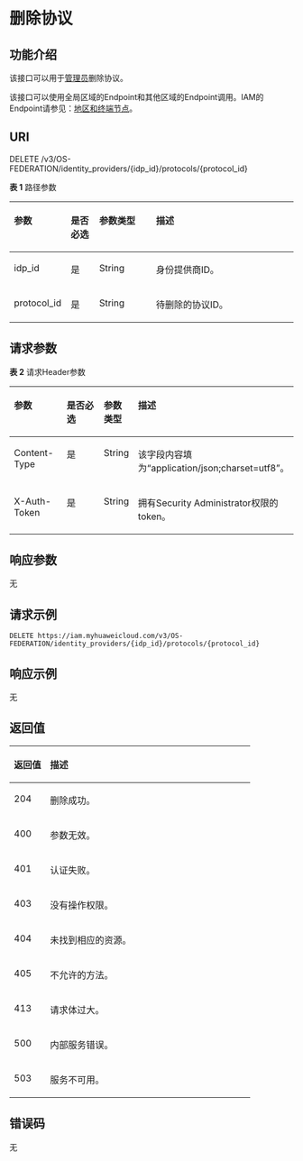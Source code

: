 # 删除协议<a name="iam_13_0406"></a>

## 功能介绍<a name="zh-cn_topic_0224276875_section1125515320516"></a>

该接口可以用于[管理员](https://support.huaweicloud.com/usermanual-iam/iam_01_0001.html)删除协议。

该接口可以使用全局区域的Endpoint和其他区域的Endpoint调用。IAM的Endpoint请参见：[地区和终端节点](https://developer.huaweicloud.com/endpoint?IAM)。

## URI<a name="zh-cn_topic_0224276875_section7256163218519"></a>

DELETE /v3/OS-FEDERATION/identity\_providers/\{idp\_id\}/protocols/\{protocol\_id\}

**表 1**  路径参数

<a name="zh-cn_topic_0224276875_table1325715326511"></a>
<table><thead align="left"><tr id="zh-cn_topic_0224276875_row625623213515"><th class="cellrowborder" valign="top" width="20%" id="mcps1.2.5.1.1"><p id="zh-cn_topic_0224276875_p11257103285117"><a name="zh-cn_topic_0224276875_p11257103285117"></a><a name="zh-cn_topic_0224276875_p11257103285117"></a>参数</p>
</th>
<th class="cellrowborder" valign="top" width="10%" id="mcps1.2.5.1.2"><p id="zh-cn_topic_0224276875_p625763265116"><a name="zh-cn_topic_0224276875_p625763265116"></a><a name="zh-cn_topic_0224276875_p625763265116"></a>是否必选</p>
</th>
<th class="cellrowborder" valign="top" width="20%" id="mcps1.2.5.1.3"><p id="zh-cn_topic_0224276875_p3257143285118"><a name="zh-cn_topic_0224276875_p3257143285118"></a><a name="zh-cn_topic_0224276875_p3257143285118"></a>参数类型</p>
</th>
<th class="cellrowborder" valign="top" width="50%" id="mcps1.2.5.1.4"><p id="zh-cn_topic_0224276875_p9258113219516"><a name="zh-cn_topic_0224276875_p9258113219516"></a><a name="zh-cn_topic_0224276875_p9258113219516"></a>描述</p>
</th>
</tr>
</thead>
<tbody><tr id="zh-cn_topic_0224276875_row1725653218515"><td class="cellrowborder" valign="top" width="20%" headers="mcps1.2.5.1.1 "><p id="zh-cn_topic_0224276875_p3258432125117"><a name="zh-cn_topic_0224276875_p3258432125117"></a><a name="zh-cn_topic_0224276875_p3258432125117"></a>idp_id</p>
</td>
<td class="cellrowborder" valign="top" width="10%" headers="mcps1.2.5.1.2 "><p id="zh-cn_topic_0224276875_p625813275113"><a name="zh-cn_topic_0224276875_p625813275113"></a><a name="zh-cn_topic_0224276875_p625813275113"></a>是</p>
</td>
<td class="cellrowborder" valign="top" width="20%" headers="mcps1.2.5.1.3 "><p id="zh-cn_topic_0224276875_p42581132195120"><a name="zh-cn_topic_0224276875_p42581132195120"></a><a name="zh-cn_topic_0224276875_p42581132195120"></a>String</p>
</td>
<td class="cellrowborder" valign="top" width="50%" headers="mcps1.2.5.1.4 "><p id="zh-cn_topic_0224276875_p192584325518"><a name="zh-cn_topic_0224276875_p192584325518"></a><a name="zh-cn_topic_0224276875_p192584325518"></a>身份提供商ID。</p>
</td>
</tr>
<tr id="zh-cn_topic_0224276875_row225723235111"><td class="cellrowborder" valign="top" width="20%" headers="mcps1.2.5.1.1 "><p id="zh-cn_topic_0224276875_p18259133216514"><a name="zh-cn_topic_0224276875_p18259133216514"></a><a name="zh-cn_topic_0224276875_p18259133216514"></a>protocol_id</p>
</td>
<td class="cellrowborder" valign="top" width="10%" headers="mcps1.2.5.1.2 "><p id="zh-cn_topic_0224276875_p1725903235116"><a name="zh-cn_topic_0224276875_p1725903235116"></a><a name="zh-cn_topic_0224276875_p1725903235116"></a>是</p>
</td>
<td class="cellrowborder" valign="top" width="20%" headers="mcps1.2.5.1.3 "><p id="zh-cn_topic_0224276875_p3259113245115"><a name="zh-cn_topic_0224276875_p3259113245115"></a><a name="zh-cn_topic_0224276875_p3259113245115"></a>String</p>
</td>
<td class="cellrowborder" valign="top" width="50%" headers="mcps1.2.5.1.4 "><p id="zh-cn_topic_0224276875_p1259432145113"><a name="zh-cn_topic_0224276875_p1259432145113"></a><a name="zh-cn_topic_0224276875_p1259432145113"></a>待删除的协议ID。</p>
</td>
</tr>
</tbody>
</table>

## 请求参数<a name="zh-cn_topic_0224276875_section1925973215120"></a>

**表 2**  请求Header参数

<a name="zh-cn_topic_0224276875_HeaderParameter"></a>
<table><thead align="left"><tr id="zh-cn_topic_0224276875_row9260832145110"><th class="cellrowborder" valign="top" width="20%" id="mcps1.2.5.1.1"><p id="zh-cn_topic_0224276875_p5260173216511"><a name="zh-cn_topic_0224276875_p5260173216511"></a><a name="zh-cn_topic_0224276875_p5260173216511"></a>参数</p>
</th>
<th class="cellrowborder" valign="top" width="20%" id="mcps1.2.5.1.2"><p id="zh-cn_topic_0224276875_p12613323514"><a name="zh-cn_topic_0224276875_p12613323514"></a><a name="zh-cn_topic_0224276875_p12613323514"></a>是否必选</p>
</th>
<th class="cellrowborder" valign="top" width="10%" id="mcps1.2.5.1.3"><p id="zh-cn_topic_0224276875_p2026133285117"><a name="zh-cn_topic_0224276875_p2026133285117"></a><a name="zh-cn_topic_0224276875_p2026133285117"></a>参数类型</p>
</th>
<th class="cellrowborder" valign="top" width="50%" id="mcps1.2.5.1.4"><p id="zh-cn_topic_0224276875_p132611832155113"><a name="zh-cn_topic_0224276875_p132611832155113"></a><a name="zh-cn_topic_0224276875_p132611832155113"></a>描述</p>
</th>
</tr>
</thead>
<tbody><tr id="zh-cn_topic_0224276875_row0260132165115"><td class="cellrowborder" valign="top" width="20%" headers="mcps1.2.5.1.1 "><p id="zh-cn_topic_0224276875_p172616324513"><a name="zh-cn_topic_0224276875_p172616324513"></a><a name="zh-cn_topic_0224276875_p172616324513"></a>Content-Type</p>
</td>
<td class="cellrowborder" valign="top" width="20%" headers="mcps1.2.5.1.2 "><p id="zh-cn_topic_0224276875_p126183211511"><a name="zh-cn_topic_0224276875_p126183211511"></a><a name="zh-cn_topic_0224276875_p126183211511"></a>是</p>
</td>
<td class="cellrowborder" valign="top" width="10%" headers="mcps1.2.5.1.3 "><p id="zh-cn_topic_0224276875_p1726215320514"><a name="zh-cn_topic_0224276875_p1726215320514"></a><a name="zh-cn_topic_0224276875_p1726215320514"></a>String</p>
</td>
<td class="cellrowborder" valign="top" width="50%" headers="mcps1.2.5.1.4 "><p id="zh-cn_topic_0224276875_p8262632135114"><a name="zh-cn_topic_0224276875_p8262632135114"></a><a name="zh-cn_topic_0224276875_p8262632135114"></a>该字段内容填为“application/json;charset=utf8”。</p>
</td>
</tr>
<tr id="zh-cn_topic_0224276875_row12260232175110"><td class="cellrowborder" valign="top" width="20%" headers="mcps1.2.5.1.1 "><p id="zh-cn_topic_0224276875_p1626214326511"><a name="zh-cn_topic_0224276875_p1626214326511"></a><a name="zh-cn_topic_0224276875_p1626214326511"></a>X-Auth-Token</p>
</td>
<td class="cellrowborder" valign="top" width="20%" headers="mcps1.2.5.1.2 "><p id="zh-cn_topic_0224276875_p132631432165110"><a name="zh-cn_topic_0224276875_p132631432165110"></a><a name="zh-cn_topic_0224276875_p132631432165110"></a>是</p>
</td>
<td class="cellrowborder" valign="top" width="10%" headers="mcps1.2.5.1.3 "><p id="zh-cn_topic_0224276875_p1426323210510"><a name="zh-cn_topic_0224276875_p1426323210510"></a><a name="zh-cn_topic_0224276875_p1426323210510"></a>String</p>
</td>
<td class="cellrowborder" valign="top" width="50%" headers="mcps1.2.5.1.4 "><p id="zh-cn_topic_0224276875_p6263173217510"><a name="zh-cn_topic_0224276875_p6263173217510"></a><a name="zh-cn_topic_0224276875_p6263173217510"></a>拥有Security Administrator权限的token。</p>
</td>
</tr>
</tbody>
</table>

## 响应参数<a name="zh-cn_topic_0224276875_section52631632125117"></a>

无

## 请求示例<a name="zh-cn_topic_0224276875_section18264232155110"></a>

```
DELETE https://iam.myhuaweicloud.com/v3/OS-FEDERATION/identity_providers/{idp_id}/protocols/{protocol_id}
```

## 响应示例<a name="zh-cn_topic_0224276875_section526583245114"></a>

无

## 返回值<a name="zh-cn_topic_0224276875_section172651832105116"></a>

<a name="zh-cn_topic_0224276875_table4324"></a>
<table><thead align="left"><tr id="zh-cn_topic_0224276875_row1626693225111"><th class="cellrowborder" valign="top" width="15%" id="mcps1.1.3.1.1"><p id="zh-cn_topic_0224276875_p0266532195115"><a name="zh-cn_topic_0224276875_p0266532195115"></a><a name="zh-cn_topic_0224276875_p0266532195115"></a>返回值</p>
</th>
<th class="cellrowborder" valign="top" width="85%" id="mcps1.1.3.1.2"><p id="zh-cn_topic_0224276875_p17267193219517"><a name="zh-cn_topic_0224276875_p17267193219517"></a><a name="zh-cn_topic_0224276875_p17267193219517"></a>描述</p>
</th>
</tr>
</thead>
<tbody><tr id="zh-cn_topic_0224276875_row10266173295116"><td class="cellrowborder" valign="top" width="15%" headers="mcps1.1.3.1.1 "><p id="zh-cn_topic_0224276875_p17267163216516"><a name="zh-cn_topic_0224276875_p17267163216516"></a><a name="zh-cn_topic_0224276875_p17267163216516"></a>204</p>
</td>
<td class="cellrowborder" valign="top" width="85%" headers="mcps1.1.3.1.2 "><p id="zh-cn_topic_0224276875_p12267732165116"><a name="zh-cn_topic_0224276875_p12267732165116"></a><a name="zh-cn_topic_0224276875_p12267732165116"></a>删除成功。</p>
</td>
</tr>
<tr id="zh-cn_topic_0224276875_row19266532195111"><td class="cellrowborder" valign="top" width="15%" headers="mcps1.1.3.1.1 "><p id="zh-cn_topic_0224276875_p192681332105112"><a name="zh-cn_topic_0224276875_p192681332105112"></a><a name="zh-cn_topic_0224276875_p192681332105112"></a>400</p>
</td>
<td class="cellrowborder" valign="top" width="85%" headers="mcps1.1.3.1.2 "><p id="zh-cn_topic_0224276875_p13268232115112"><a name="zh-cn_topic_0224276875_p13268232115112"></a><a name="zh-cn_topic_0224276875_p13268232115112"></a>参数无效。</p>
</td>
</tr>
<tr id="zh-cn_topic_0224276875_row4266153219511"><td class="cellrowborder" valign="top" width="15%" headers="mcps1.1.3.1.1 "><p id="zh-cn_topic_0224276875_p18268113295116"><a name="zh-cn_topic_0224276875_p18268113295116"></a><a name="zh-cn_topic_0224276875_p18268113295116"></a>401</p>
</td>
<td class="cellrowborder" valign="top" width="85%" headers="mcps1.1.3.1.2 "><p id="zh-cn_topic_0224276875_p32691832175111"><a name="zh-cn_topic_0224276875_p32691832175111"></a><a name="zh-cn_topic_0224276875_p32691832175111"></a>认证失败。</p>
</td>
</tr>
<tr id="zh-cn_topic_0224276875_row526612321513"><td class="cellrowborder" valign="top" width="15%" headers="mcps1.1.3.1.1 "><p id="zh-cn_topic_0224276875_p122692032185118"><a name="zh-cn_topic_0224276875_p122692032185118"></a><a name="zh-cn_topic_0224276875_p122692032185118"></a>403</p>
</td>
<td class="cellrowborder" valign="top" width="85%" headers="mcps1.1.3.1.2 "><p id="zh-cn_topic_0224276875_p19269113215113"><a name="zh-cn_topic_0224276875_p19269113215113"></a><a name="zh-cn_topic_0224276875_p19269113215113"></a>没有操作权限。</p>
</td>
</tr>
<tr id="zh-cn_topic_0224276875_row1726615322511"><td class="cellrowborder" valign="top" width="15%" headers="mcps1.1.3.1.1 "><p id="zh-cn_topic_0224276875_p326923220519"><a name="zh-cn_topic_0224276875_p326923220519"></a><a name="zh-cn_topic_0224276875_p326923220519"></a>404</p>
</td>
<td class="cellrowborder" valign="top" width="85%" headers="mcps1.1.3.1.2 "><p id="zh-cn_topic_0224276875_p1326903215514"><a name="zh-cn_topic_0224276875_p1326903215514"></a><a name="zh-cn_topic_0224276875_p1326903215514"></a>未找到相应的资源。</p>
</td>
</tr>
<tr id="zh-cn_topic_0224276875_row1126614323518"><td class="cellrowborder" valign="top" width="15%" headers="mcps1.1.3.1.1 "><p id="zh-cn_topic_0224276875_p1727093212517"><a name="zh-cn_topic_0224276875_p1727093212517"></a><a name="zh-cn_topic_0224276875_p1727093212517"></a>405</p>
</td>
<td class="cellrowborder" valign="top" width="85%" headers="mcps1.1.3.1.2 "><p id="zh-cn_topic_0224276875_p11270193215116"><a name="zh-cn_topic_0224276875_p11270193215116"></a><a name="zh-cn_topic_0224276875_p11270193215116"></a>不允许的方法。</p>
</td>
</tr>
<tr id="zh-cn_topic_0224276875_row11266153219518"><td class="cellrowborder" valign="top" width="15%" headers="mcps1.1.3.1.1 "><p id="zh-cn_topic_0224276875_p8270113295110"><a name="zh-cn_topic_0224276875_p8270113295110"></a><a name="zh-cn_topic_0224276875_p8270113295110"></a>413</p>
</td>
<td class="cellrowborder" valign="top" width="85%" headers="mcps1.1.3.1.2 "><p id="zh-cn_topic_0224276875_p42701132175116"><a name="zh-cn_topic_0224276875_p42701132175116"></a><a name="zh-cn_topic_0224276875_p42701132175116"></a>请求体过大。</p>
</td>
</tr>
<tr id="zh-cn_topic_0224276875_row1326623295115"><td class="cellrowborder" valign="top" width="15%" headers="mcps1.1.3.1.1 "><p id="zh-cn_topic_0224276875_p6270132205118"><a name="zh-cn_topic_0224276875_p6270132205118"></a><a name="zh-cn_topic_0224276875_p6270132205118"></a>500</p>
</td>
<td class="cellrowborder" valign="top" width="85%" headers="mcps1.1.3.1.2 "><p id="zh-cn_topic_0224276875_p4270143219512"><a name="zh-cn_topic_0224276875_p4270143219512"></a><a name="zh-cn_topic_0224276875_p4270143219512"></a>内部服务错误。</p>
</td>
</tr>
<tr id="zh-cn_topic_0224276875_row16266103245119"><td class="cellrowborder" valign="top" width="15%" headers="mcps1.1.3.1.1 "><p id="zh-cn_topic_0224276875_p9271203211515"><a name="zh-cn_topic_0224276875_p9271203211515"></a><a name="zh-cn_topic_0224276875_p9271203211515"></a>503</p>
</td>
<td class="cellrowborder" valign="top" width="85%" headers="mcps1.1.3.1.2 "><p id="zh-cn_topic_0224276875_p17271163210513"><a name="zh-cn_topic_0224276875_p17271163210513"></a><a name="zh-cn_topic_0224276875_p17271163210513"></a>服务不可用。</p>
</td>
</tr>
</tbody>
</table>

## 错误码<a name="zh-cn_topic_0224276875_section327119329516"></a>

无

